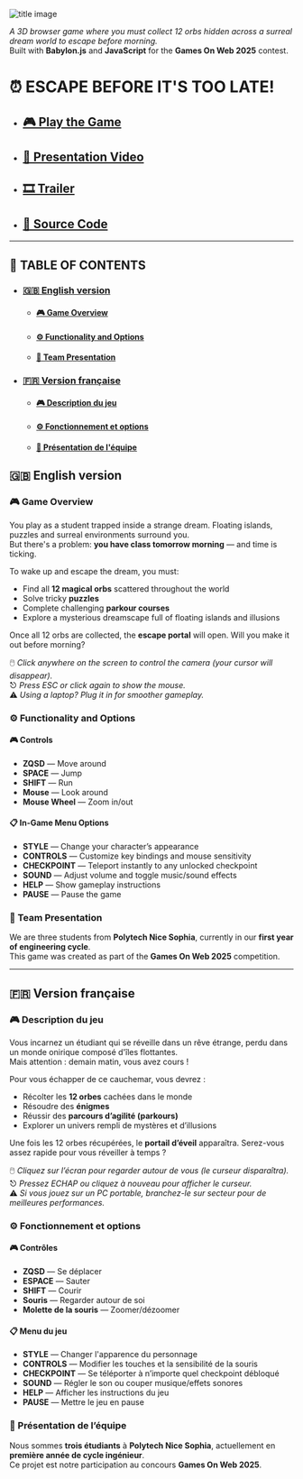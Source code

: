 ![title image]()

*A 3D browser game where you must collect 12 orbs hidden across a surreal dream world to escape before morning.*  
Built with **Babylon.js** and **JavaScript** for the **Games On Web 2025** contest.

# ⏰ ESCAPE BEFORE IT'S TOO LATE!
- ## [🎮 Play the Game](#)
- ## [🔎 Presentation Video](#)
- ## [🎞️ Trailer](#)
- ## [📁 Source Code](https://github.com/ginomartelli/Dream-scape)

---

## 🧭 TABLE OF CONTENTS
- ### [🇬🇧 English version](#🇬🇧-english-version)
  - #### [🎮 Game Overview](#🎮-game-overview)
  - #### [⚙️ Functionality and Options]()
  - #### [👥 Team Presentation](#👥-team-presentation)
- ### [🇫🇷 Version française](#🇫🇷-version-française)
  - #### [🎮 Description du jeu](#🎮-description-du-jeu)
  - #### [⚙️ Fonctionnement et options]()
  - #### [👥 Présentation de l'équipe](#👥-présentation-de-léquipe)

## 🇬🇧 English version

### 🎮 Game Overview  
You play as a student trapped inside a strange dream. Floating islands, puzzles and surreal environments surround you.  
But there's a problem: **you have class tomorrow morning** — and time is ticking.

To wake up and escape the dream, you must:
- Find all **12 magical orbs** scattered throughout the world  
- Solve tricky **puzzles**  
- Complete challenging **parkour courses**  
- Explore a mysterious dreamscape full of floating islands and illusions

Once all 12 orbs are collected, the **escape portal** will open. Will you make it out before morning?

🖱️ *Click anywhere on the screen to control the camera (your cursor will disappear).*  
⎋ *Press ESC or click again to show the mouse.*  
⚠️ *Using a laptop? Plug it in for smoother gameplay.*

### ⚙️ Functionality and Options

#### 🎮 Controls
- **ZQSD** — Move around  
- **SPACE** — Jump  
- **SHIFT** — Run  
- **Mouse** — Look around  
- **Mouse Wheel** — Zoom in/out  

#### 📋 In-Game Menu Options
- **STYLE** — Change your character’s appearance  
- **CONTROLS** — Customize key bindings and mouse sensitivity  
- **CHECKPOINT** — Teleport instantly to any unlocked checkpoint  
- **SOUND** — Adjust volume and toggle music/sound effects  
- **HELP** — Show gameplay instructions  
- **PAUSE** — Pause the game  

### 👥 Team Presentation  
We are three students from **Polytech Nice Sophia**, currently in our **first year of engineering cycle**.  
This game was created as part of the **Games On Web 2025** competition.

---

## 🇫🇷 Version française

### 🎮 Description du jeu  
Vous incarnez un étudiant qui se réveille dans un rêve étrange, perdu dans un monde onirique composé d'îles flottantes.  
Mais attention : demain matin, vous avez cours !

Pour vous échapper de ce cauchemar, vous devrez :
- Récolter les **12 orbes** cachées dans le monde
- Résoudre des **énigmes**
- Réussir des **parcours d’agilité (parkours)**
- Explorer un univers rempli de mystères et d’illusions

Une fois les 12 orbes récupérées, le **portail d’éveil** apparaîtra. Serez-vous assez rapide pour vous réveiller à temps ?

🖱️ *Cliquez sur l’écran pour regarder autour de vous (le curseur disparaîtra).*  
⎋ *Pressez ECHAP ou cliquez à nouveau pour afficher le curseur.*  
⚠️ *Si vous jouez sur un PC portable, branchez-le sur secteur pour de meilleures performances.*

### ⚙️ Fonctionnement et options

#### 🎮 Contrôles
- **ZQSD** — Se déplacer  
- **ESPACE** — Sauter  
- **SHIFT** — Courir  
- **Souris** — Regarder autour de soi  
- **Molette de la souris** — Zoomer/dézoomer  

#### 📋 Menu du jeu
- **STYLE** — Changer l'apparence du personnage  
- **CONTROLS** — Modifier les touches et la sensibilité de la souris  
- **CHECKPOINT** — Se téléporter à n’importe quel checkpoint débloqué  
- **SOUND** — Régler le son ou couper musique/effets sonores  
- **HELP** — Afficher les instructions du jeu  
- **PAUSE** — Mettre le jeu en pause  

### 👥 Présentation de l’équipe  
Nous sommes **trois étudiants** à **Polytech Nice Sophia**, actuellement en **première année de cycle ingénieur**.  
Ce projet est notre participation au concours **Games On Web 2025**.
